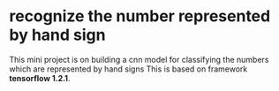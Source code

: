 # recognize the number represented by hand sign
This mini project is on building a cnn model for classifying the numbers which are represented by hand signs
This is based on framework **tensorflow 1.2.1**.
